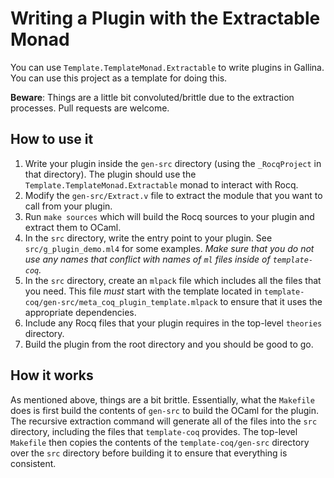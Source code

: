 # Writing a Plugin with the Extractable Monad

You can use `Template.TemplateMonad.Extractable` to write plugins in Gallina.
You can use this project as a template for doing this.


**Beware**: Things are a little bit convoluted/brittle due to the extraction processes.
Pull requests are welcome.

## How to use it

1. Write your plugin inside the `gen-src` directory (using the `_RocqProject` in that directory). The plugin should use the `Template.TemplateMonad.Extractable` monad to interact with Rocq.
2. Modify the `gen-src/Extract.v` file to extract the module that you want to call from your plugin.
3. Run `make sources` which will build the Rocq sources to your plugin and extract them to OCaml.
4. In the `src` directory, write the entry point to your plugin. See `src/g_plugin_demo.ml4` for some examples. *Make sure that you do not use any names that conflict with names of `ml` files inside of `template-coq`.*
5. In the `src` directory, create an `mlpack` file which includes all the files that you need. This file *must* start with the template located in `template-coq/gen-src/meta_coq_plugin_template.mlpack` to ensure that it uses the appropriate dependencies.
6. Include any Rocq files that your plugin requires in the top-level `theories` directory.
7. Build the plugin from the root directory and you should be good to go.


## How it works

As mentioned above, things are a bit brittle.
Essentially, what the `Makefile` does is first build the contents of `gen-src` to build the OCaml for the plugin.
The recursive extraction command will generate all of the files into the `src` directory, including the files that `template-coq` provides.
The top-level `Makefile` then copies the contents of the `template-coq/gen-src` directory over the `src` directory before building it to ensure that everything is consistent.
